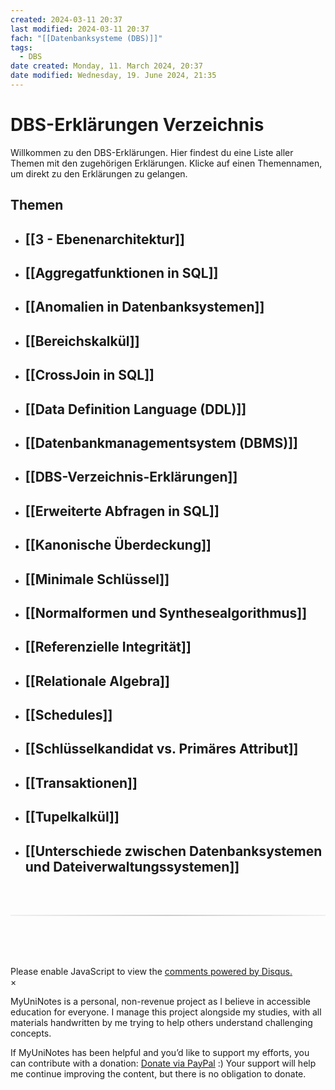```yaml
---
created: 2024-03-11 20:37
last modified: 2024-03-11 20:37
fach: "[[Datenbanksysteme (DBS)]]"
tags:
  - DBS
date created: Monday, 11. March 2024, 20:37
date modified: Wednesday, 19. June 2024, 21:35
---
```


# DBS-Erklärungen Verzeichnis

Willkommen zu den DBS-Erklärungen. Hier findest du eine Liste aller Themen mit den zugehörigen Erklärungen. Klicke auf einen Themennamen, um direkt zu den Erklärungen zu gelangen.

## Themen

- ## [[3 - Ebenenarchitektur]]

- ## [[Aggregatfunktionen in SQL]]

- ## [[Anomalien in Datenbanksystemen]]

- ## [[Bereichskalkül]]

- ## [[CrossJoin in SQL]]

- ## [[Data Definition Language (DDL)]]

- ## [[Datenbankmanagementsystem (DBMS)]]

- ## [[DBS-Verzeichnis-Erklärungen]]

- ## [[Erweiterte Abfragen in SQL]]

- ## [[Kanonische Überdeckung]]

- ## [[Minimale Schlüssel]]

- ## [[Normalformen und Synthesealgorithmus]]

- ## [[Referenzielle Integrität]]

- ## [[Relationale Algebra]]

- ## [[Schedules]]

- ## [[Schlüsselkandidat vs. Primäres Attribut]]

- ## [[Transaktionen]]

- ## [[Tupelkalkül]]

- ## [[Unterschiede zwischen Datenbanksystemen und Dateiverwaltungssystemen]]

<!-- DISQUS SCRIPT COMMENT START -->

<hr style="border: none; height: 2px; background: linear-gradient(to right, #f0f0f0, #ccc, #f0f0f0); margin-top: 4rem; margin-bottom: 5rem;">
<div id="disqus_thread"></div>
<script>
    /**
    * RECOMMENDED CONFIGURATION VARIABLES: EDIT AND UNCOMMENT THE SECTION BELOW TO INSERT DYNAMIC VALUES FROM YOUR PLATFORM OR CMS.
    * LEARN WHY DEFINING THESE VARIABLES IS IMPORTANT: https://disqus.com/admin/universalcode/#configuration-variables */
    /*
    var disqus_config = function () {
    this.page.url = PAGE_URL; // Replace PAGE_URL with your page's canonical URL variable
    this.page.identifier = PAGE_IDENTIFIER; // Replace PAGE_IDENTIFIER with your page's unique identifier variable
    };
    */
    (function() { // DON'T EDIT BELOW THIS LINE
    var d = document, s = d.createElement('script');
    s.src = 'https://myuninotes.disqus.com/embed.js';
    s.setAttribute('data-timestamp', +new Date());
    (d.head || d.body).appendChild(s);
    })();
</script>
<noscript>Please enable JavaScript to view the <a href="https://disqus.com/?ref_noscript">comments powered by Disqus.</a></noscript>

<!-- DISQUS SCRIPT COMMENT END -->

<!-- Modal START -->
<div id="myModal" class="modal">
  <div class="modal-content">
    <span id="closeModal" class="close">&times;</span>
    <p class="modal-text">
      <span class="modal-highlight">MyUniNotes is a personal, non-revenue project as I believe in accessible education for everyone.</span> I manage this project alongside my studies, with all materials handwritten by me trying to help others understand challenging concepts.
    </p>
    <p class="modal-text">
      If MyUniNotes has been helpful and you’d like to support my efforts, <span class="modal-highlight"> you can contribute with a donation: <a class="modal-dono-link" href="https://paypal.me/myuninotes4u">Donate via PayPal</a> :) </span> Your support will help me continue improving the content, but there is no obligation to donate.
    </p>
  </div>
</div>

<script>
  // JavaScript to display the modal on page load
  document.addEventListener('DOMContentLoaded', function() {
    // Generate a random number between 1 and 1
    const randomNumber = Math.floor(Math.random() * 1) + 1; // Wanted it to load with a adjustable probability for every page load but did not work, as DOM is loaded only once. Therefore now loading it every time website is visited and DOM is loaded.
    console.log(randomNumber)
    if (randomNumber === 1) {
      setTimeout(function() {
        const modal = document.getElementById('myModal');
        if (modal) {
          modal.classList.add('show');
        }
      }, 1000); // Adjust the delay as needed

      const closeModal = document.getElementById('closeModal');
      if (closeModal) {
        closeModal.addEventListener('click', function() {
          const modal = document.getElementById('myModal');
          if (modal) {
            modal.classList.remove('show');
          }
        });
      }
    } else {
      // Ensure the modal is hidden if the random number is not 1
      const modal = document.getElementById('myModal');
      if (modal) {
        modal.style.display = 'none';
      }
    }
  });
</script>
<!-- Modal END -->
